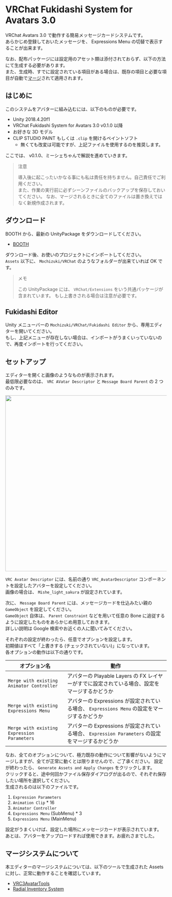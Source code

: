 # VRChat Fukidashi System for Avatars 3.0

VRChat Avatars 3.0 で動作する簡易メッセージカードシステムです。  
あらかじめ登録しておいたメッセージを、 Expressions Menu の切替で表示することが出来ます。

なお、配布パッケージには設定用のアセット類は添付されておらず、以下の方法にて生成する必要があります。  
また、生成時、すでに設定されている項目がある場合は、既存の項目と必要な項目が自動で[マージ](https://www.wikiwand.com/ja/%E3%83%9E%E3%83%BC%E3%82%B8)されて適用されます。

## はじめに

このシステムをアバターに組み込むには、以下のものが必要です。

- Unity 2018.4.20f1
- VRChat Fukidashi System for Avatars 3.0 v0.1.0 以降
- お好きな 3D モデル
- CLIP STUDIO PAINT もしくは `.clip` を開けるペイントソフト
  - 無くても改変は可能ですが、上記ファイルを使用するのを推奨します。

ここでは、 v0.1.0、ミーシェちゃんで解説を進めていきます。

> 注意
>
> 導入後に起こったいかなる事にも私は責任を持ちません。自己責任でご利用ください。  
> また、作業の実行前に必ずシーンファイルのバックアップを保存しておいてください。
> なお、マージされるときに全てのファイルは置き換えではなく新規作成されます。

## ダウンロード

BOOTH から、最新の UnityPackage をダウンロードしてください。

- [BOOTH](https://natsuneko.booth.pm/items/2149045)

ダウンロード後、お使いのプロジェクトにインポートしてください。  
`Assets` 以下に、 `Mochizuki/VRChat` のようなフォルダーが出来ていれば OK です。

> メモ
>
> この UnityPackage には、 `VRChat/Extensions` をいう共通パッケージが含まれています。
> もし上書きされる場合は注意が必要です。

## Fukidashi Editor

Unity メニューバーの `Mochizuki/VRChat/Fukidashi Editor` から、専用エディターを開いてください。  
もし、上記メニューが存在しない場合は、インポートがうまくいっていないので、再度インポートを行ってください。

## セットアップ

エディターを開くと画像のようなものが表示されます。  
最低限必要なのは、 `VRC AVatar Descriptor` と `Message Board Parent` の 2 つのみです。

<img src="https://assets.mochizuki.moe/docs/VRChat/FukidashiSystem/1.PNG" width="550px" />

`VRC Avatar Descriptor` には、名前の通り `VRC_AvatarDescriptor` コンポーネントを設定したアバターを設定してください。  
画像の場合は、 `Mishe_light_sakura` が設定されています。

次に、 `Message Board Parent` には、メッセージカードを仕込みたい親の `GameObject` を設定してください。  
`GameObject` 自体は、 `Parent Constraint` などを用いて任意の Bone に追従するように設定したものをあらかじめ用意しておきます。  
詳しい説明は Google 検索やお近くの人に聞いてみてください。

それぞれの設定が終わったら、任意でオプションを設定します。  
初期値はすべて「上書きする (チェックされていない)」になっています。  
各オプションの動作は以下の通りです。

| オプション名                                | 動作                                                                                             |
| ------------------------------------------- | ------------------------------------------------------------------------------------------------ |
| `Merge with existing Animator Controller`   | アバターの Playable Layers の FX レイヤーがすでに設定されている場合、設定をマージするかどうか    |
| `Merge with existing Expressions Menu`      | アバターの Expressions が設定されている場合、 `Expressions Menu` の設定をマージするかどうか      |
| `Merge with existing Expression Parameters` | アバターの Expressions が設定されている場合、 `Expression Parameters` の設定をマージするかどうか |

なお、全てのオプションについて、極力既存の動作について影響がないようにマージしますが、全てが正常に動くとは限りませんので、ご了承ください。
設定が終わったら、 `Generate Assets and Apply Changes` をクリックします。  
クリックすると、途中何回かファイル保存ダイアログが出るので、それぞれ保存したい場所を選択してください。  
生成されるのは以下のファイルです。

1. `Expression Parameters`
2. `Animation Clip` \* 16
3. `Animator Controller`
4. `Expressions Menu` (SubMenu) \* 3
5. `Expressions Menu` (MainMenu)

設定がうまくいけば、設定した場所にメッセージカードが表示されています。  
あとは、アバターをアップロードすれば使用できます。お疲れさまでした。

## マージシステムについて

本エディターのマージシステムについては、以下のツールで生成された Assets に対し、正常に動作することを確認しています。

- [VRC3AvatarTools](https://gatosyocora.booth.pm/items/2207020)
- [Radial Inventory System](https://yagihata.booth.pm/items/2278448)
